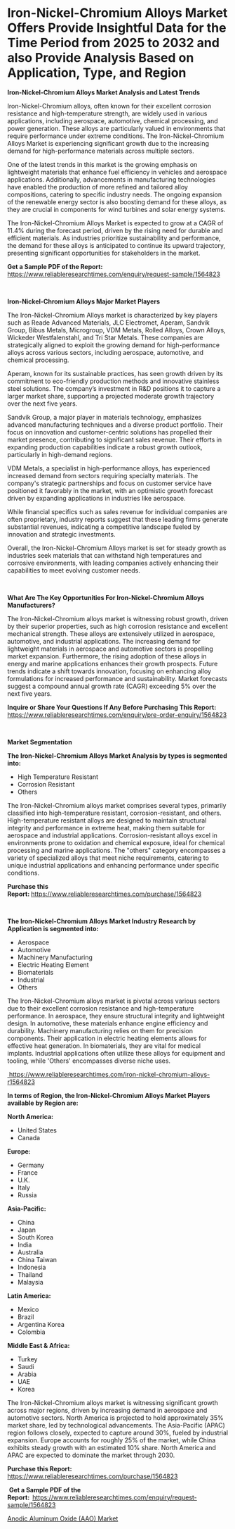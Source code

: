 <p><h1>Iron-Nickel-Chromium Alloys Market Offers Provide Insightful Data for the Time Period from 2025 to 2032 and also Provide Analysis Based on Application, Type, and Region</h1></p><p><strong>Iron-Nickel-Chromium Alloys Market Analysis and Latest Trends</strong></p>
<p><p>Iron-Nickel-Chromium alloys, often known for their excellent corrosion resistance and high-temperature strength, are widely used in various applications, including aerospace, automotive, chemical processing, and power generation. These alloys are particularly valued in environments that require performance under extreme conditions. The Iron-Nickel-Chromium Alloys Market is experiencing significant growth due to the increasing demand for high-performance materials across multiple sectors.</p><p>One of the latest trends in this market is the growing emphasis on lightweight materials that enhance fuel efficiency in vehicles and aerospace applications. Additionally, advancements in manufacturing technologies have enabled the production of more refined and tailored alloy compositions, catering to specific industry needs. The ongoing expansion of the renewable energy sector is also boosting demand for these alloys, as they are crucial in components for wind turbines and solar energy systems.</p><p>The Iron-Nickel-Chromium Alloys Market is expected to grow at a CAGR of 11.4% during the forecast period, driven by the rising need for durable and efficient materials. As industries prioritize sustainability and performance, the demand for these alloys is anticipated to continue its upward trajectory, presenting significant opportunities for stakeholders in the market.</p></p>
<p><strong>Get a Sample PDF of the Report:&nbsp;</strong> <a href="https://www.reliableresearchtimes.com/enquiry/request-sample/1564823?utm_campaign=3554&utm_medium=2&utm_source=Github&utm_content=ia&utm_term=02042025&utm_id=iron-nickel-chromium-alloys">https://www.reliableresearchtimes.com/enquiry/request-sample/1564823</a></p>
<p>&nbsp;</p>
<p><strong>Iron-Nickel-Chromium Alloys Major Market Players</strong></p>
<p><p>The Iron-Nickel-Chromium Alloys market is characterized by key players such as Reade Advanced Materials, JLC Electromet, Aperam, Sandvik Group, Bibus Metals, Microgroup, VDM Metals, Rolled Alloys, Crown Alloys, Wickeder Westfalenstahl, and Tri Star Metals. These companies are strategically aligned to exploit the growing demand for high-performance alloys across various sectors, including aerospace, automotive, and chemical processing.</p><p>Aperam, known for its sustainable practices, has seen growth driven by its commitment to eco-friendly production methods and innovative stainless steel solutions. The company’s investment in R&D positions it to capture a larger market share, supporting a projected moderate growth trajectory over the next five years.</p><p>Sandvik Group, a major player in materials technology, emphasizes advanced manufacturing techniques and a diverse product portfolio. Their focus on innovation and customer-centric solutions has propelled their market presence, contributing to significant sales revenue. Their efforts in expanding production capabilities indicate a robust growth outlook, particularly in high-demand regions.</p><p>VDM Metals, a specialist in high-performance alloys, has experienced increased demand from sectors requiring specialty materials. The company's strategic partnerships and focus on customer service have positioned it favorably in the market, with an optimistic growth forecast driven by expanding applications in industries like aerospace.</p><p>While financial specifics such as sales revenue for individual companies are often proprietary, industry reports suggest that these leading firms generate substantial revenues, indicating a competitive landscape fueled by innovation and strategic investments.</p><p>Overall, the Iron-Nickel-Chromium Alloys market is set for steady growth as industries seek materials that can withstand high temperatures and corrosive environments, with leading companies actively enhancing their capabilities to meet evolving customer needs.</p></p>
<p>&nbsp;</p>
<p><strong>What Are The Key Opportunities For Iron-Nickel-Chromium Alloys Manufacturers?</strong></p>
<p><p>The Iron-Nickel-Chromium alloys market is witnessing robust growth, driven by their superior properties, such as high corrosion resistance and excellent mechanical strength. These alloys are extensively utilized in aerospace, automotive, and industrial applications. The increasing demand for lightweight materials in aerospace and automotive sectors is propelling market expansion. Furthermore, the rising adoption of these alloys in energy and marine applications enhances their growth prospects. Future trends indicate a shift towards innovation, focusing on enhancing alloy formulations for increased performance and sustainability. Market forecasts suggest a compound annual growth rate (CAGR) exceeding 5% over the next five years.</p></p>
<p><strong>Inquire or Share Your Questions If Any Before Purchasing This Report:</strong> <a href="https://www.reliableresearchtimes.com/enquiry/pre-order-enquiry/1564823?utm_campaign=3554&utm_medium=2&utm_source=Github&utm_content=ia&utm_term=02042025&utm_id=iron-nickel-chromium-alloys">https://www.reliableresearchtimes.com/enquiry/pre-order-enquiry/1564823</a></p>
<p>&nbsp;</p>
<p><strong>Market Segmentation</strong></p>
<p><strong>The Iron-Nickel-Chromium Alloys Market Analysis by types is segmented into:</strong></p>
<p><ul><li>High Temperature Resistant</li><li>Corrosion Resistant</li><li>Others</li></ul></p>
<p><p>The Iron-Nickel-Chromium alloys market comprises several types, primarily classified into high-temperature resistant, corrosion-resistant, and others. High-temperature resistant alloys are designed to maintain structural integrity and performance in extreme heat, making them suitable for aerospace and industrial applications. Corrosion-resistant alloys excel in environments prone to oxidation and chemical exposure, ideal for chemical processing and marine applications. The "others" category encompasses a variety of specialized alloys that meet niche requirements, catering to unique industrial applications and enhancing performance under specific conditions.</p></p>
<p><strong>Purchase this Report:&nbsp;</strong><a href="https://www.reliableresearchtimes.com/purchase/1564823?utm_campaign=3554&utm_medium=2&utm_source=Github&utm_content=ia&utm_term=02042025&utm_id=iron-nickel-chromium-alloys">https://www.reliableresearchtimes.com/purchase/1564823</a></p>
<p>&nbsp;</p>
<p><strong>The Iron-Nickel-Chromium Alloys Market Industry Research by Application is segmented into:</strong></p>
<p><ul><li>Aerospace</li><li>Automotive</li><li>Machinery Manufacturing</li><li>Electric Heating Element</li><li>Biomaterials</li><li>Industrial</li><li>Others</li></ul></p>
<p><p>The Iron-Nickel-Chromium alloys market is pivotal across various sectors due to their excellent corrosion resistance and high-temperature performance. In aerospace, they ensure structural integrity and lightweight design. In automotive, these materials enhance engine efficiency and durability. Machinery manufacturing relies on them for precision components. Their application in electric heating elements allows for effective heat generation. In biomaterials, they are vital for medical implants. Industrial applications often utilize these alloys for equipment and tooling, while 'Others' encompasses diverse niche uses.</p></p>
<p><a href="https://www.reliableresearchtimes.com/iron-nickel-chromium-alloys-r1564823?utm_campaign=3554&utm_medium=2&utm_source=Github&utm_content=ia&utm_term=02042025&utm_id=iron-nickel-chromium-alloys">&nbsp;https://www.reliableresearchtimes.com/iron-nickel-chromium-alloys-r1564823</a></p>
<p><strong>In terms of Region, the Iron-Nickel-Chromium Alloys Market Players available by Region are:</strong></p>
<p>
    <p> <strong> North America: </strong>
        <ul>
            <li>United States</li>
            <li>Canada</li>
        </ul>
        </p> 
    <p> <strong> Europe: </strong>
        <ul>
            <li>Germany</li>
            <li>France</li>
            <li>U.K.</li>
            <li>Italy</li>
            <li>Russia</li>
        </ul>
        </p> 
    <p> <strong> Asia-Pacific: </strong>
        <ul>
            <li>China</li>
            <li>Japan</li>
            <li>South Korea</li>
            <li>India</li>
            <li>Australia</li>
            <li>China Taiwan</li>
            <li>Indonesia</li>
            <li>Thailand</li>
            <li>Malaysia</li>
        </ul>
        </p> 
    <p> <strong> Latin America: </strong>
        <ul>
            <li>Mexico</li>
            <li>Brazil</li>
            <li>Argentina Korea</li>
            <li>Colombia</li>
        </ul>
        </p> 
    <p> <strong> Middle East & Africa: </strong>
        <ul>
            <li>Turkey</li>
            <li>Saudi</li>
            <li>Arabia</li>
            <li>UAE</li>
            <li>Korea</li>
        </ul>
    </p>
    </p>
<p><p>The Iron-Nickel-Chromium alloys market is witnessing significant growth across major regions, driven by increasing demand in aerospace and automotive sectors. North America is projected to hold approximately 35% market share, led by technological advancements. The Asia-Pacific (APAC) region follows closely, expected to capture around 30%, fueled by industrial expansion. Europe accounts for roughly 25% of the market, while China exhibits steady growth with an estimated 10% share. North America and APAC are expected to dominate the market through 2030.</p></p>
<p><strong>Purchase this Report: </strong><a href="https://www.reliableresearchtimes.com/purchase/1564823?utm_campaign=3554&utm_medium=2&utm_source=Github&utm_content=ia&utm_term=02042025&utm_id=iron-nickel-chromium-alloys">https://www.reliableresearchtimes.com/purchase/1564823</a></p>
<p>&nbsp;<strong>Get a Sample PDF of the Report:&nbsp;&nbsp;</strong><a href="https://www.reliableresearchtimes.com/enquiry/request-sample/1564823?utm_campaign=3554&utm_medium=2&utm_source=Github&utm_content=ia&utm_term=02042025&utm_id=iron-nickel-chromium-alloys">https://www.reliableresearchtimes.com/enquiry/request-sample/1564823</a></p>
<p><strong></strong></p>
<p><p><a href="https://github.com/nkbaroga/Market-Research-Report-List-1/blob/main/anodic-aluminum-oxide-aao-market.md?utm_campaign=3554&utm_medium=2&utm_source=Github&utm_content=ia&utm_term=02042025&utm_id=iron-nickel-chromium-alloys">Anodic Aluminum Oxide (AAO) Market</a></p></p>